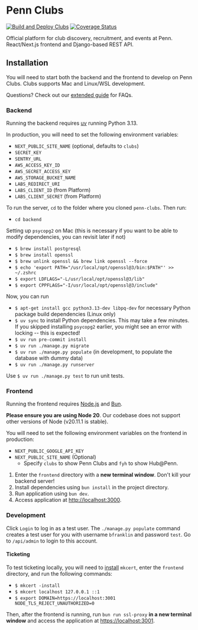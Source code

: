 # Penn Clubs

[![Build and Deploy Clubs](https://github.com/pennlabs/penn-clubs/workflows/Build%20and%20Deploy%20Clubs/badge.svg?branch=master)](https://github.com/pennlabs/penn-clubs/actions)
[![Coverage Status](https://codecov.io/gh/pennlabs/penn-clubs/branch/master/graph/badge.svg)](https://codecov.io/gh/pennlabs/penn-clubs)

Official platform for club discovery, recruitment, and events at Penn.
React/Next.js frontend and Django-based REST API.

## Installation

You will need to start both the backend and the frontend to develop on Penn Clubs. Clubs supports Mac and Linux/WSL development.

Questions? Check out our [extended guide](https://github.com/pennlabs/penn-clubs/wiki/Development-Guide) for FAQs.

### Backend

Running the backend requires [uv](https://docs.astral.sh/uv/getting-started/installation/) running Python 3.13.

In production, you will need to set the following environment variables:

- `NEXT_PUBLIC_SITE_NAME` (optional, defaults to `clubs`)
- `SECRET_KEY`
- `SENTRY_URL`
- `AWS_ACCESS_KEY_ID`
- `AWS_SECRET_ACCESS_KEY`
- `AWS_STORAGE_BUCKET_NAME`
- `LABS_REDIRECT_URI`
- `LABS_CLIENT_ID` (from Platform)
- `LABS_CLIENT_SECRET` (from Platform)

To run the server, `cd` to the folder where you cloned `penn-clubs`. Then run:

- `cd backend`

Setting up `psycopg2` on Mac (this is necessary if you want to be able to modify
dependencies, you can revisit later if not)

- `$ brew install postgresql`
- `$ brew install openssl`
- `$ brew unlink openssl && brew link openssl --force`
- `$ echo 'export PATH="/usr/local/opt/openssl@3/bin:$PATH"' >> ~/.zshrc`
- `$ export LDFLAGS="-L/usr/local/opt/openssl@3/lib"`
- `$ export CPPFLAGS="-I/usr/local/opt/openssl@3/include"`

Now, you can run

- `$ apt-get install gcc python3.13-dev libpq-dev` for necessary Python package build dependencies (Linux only)
- `$ uv sync` to install Python dependencies. This may take a few
  minutes. If you skipped installing `psycopg2` earlier, you might see
  an error with locking -- this is expected!
- `$ uv run pre-commit install`
- `$ uv run ./manage.py migrate`
- `$ uv run ./manage.py populate` (in development,
  to populate the database with dummy data)
- `$ uv run ./manage.py runserver`

Use `$ uv run ./manage.py test` to run unit tests.

### Frontend

Running the frontend requires [Node.js](https://nodejs.org/en/) and
[Bun](https://bun.sh).

**Please ensure you are using Node 20**. Our codebase does not support other
versions of Node (v20.11.1 is stable).

You will need to set the following environment variables on the frontend in production:

- `NEXT_PUBLIC_GOOGLE_API_KEY`
- `NEXT_PUBLIC_SITE_NAME` (Optional)
  - Specify `clubs` to show Penn Clubs and `fyh` to show Hub@Penn.

1. Enter the `frontend` directory with a **new terminal window**. Don't kill your backend server!
2. Install dependencies using `bun install` in the project directory.
3. Run application using `bun dev`.
4. Access application at [http://localhost:3000](http://localhost:3000).

### Development

Click `Login` to log in as a test user. The `./manage.py populate` command creates a test user for you with username `bfranklin` and password `test`. Go to `/api/admin` to login to this account.

#### Ticketing

To test ticketing locally, you will need to [install](https://github.com/FiloSottile/mkcert?tab=readme-ov-file#installation) `mkcert`, enter the `frontend` directory, and run the following commands:

- `$ mkcert -install`
- `$ mkcert localhost 127.0.0.1 ::1`
- `$ export DOMAIN=https://localhost:3001 NODE_TLS_REJECT_UNAUTHORIZED=0`

Then, after the frontend is running, run `bun run ssl-proxy` **in a new terminal window** and access the application at [https://localhost:3001](https://localhost:3001).
